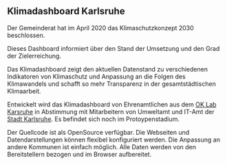 ## Klimadashboard Karlsruhe

Der Gemeinderat hat im April 2020 das Klimaschutzkonzept 2030 beschlossen.

Dieses Dashboard informiert über den Stand der Umsetzung und den Grad der Zielerreichung.

Das Klimadashboard zeigt den aktuellen Datenstand zu verschiedenen Indikatoren von Klimaschutz und Anpassung an die Folgen des Klimawandels und schafft so mehr Transparenz in der gesamtstädtischen Klimaarbeit. 

Entwickelt wird das Klimadashboard von Ehrenamtlichen aus dem [OK Lab Karsruhe](https://ok-lab-karlsruhe.de/) in Abstimmung mit Mitarbeitern von Umweltamt und IT-Amt der [Stadt Karlsruhe](https://www.karlsruhe.de/). Es befindet sich noch im Protoypenstadium.

Der Quellcode ist als OpenSource verfügbar. Die Webseiten und Datendarstellungen können flexibel konfiguriert werden. Die Anpassung an andere Kommunen ist einfach möglich. Alle Daten werden von den Bereitstellern bezogen und im Browser aufbereitet.



